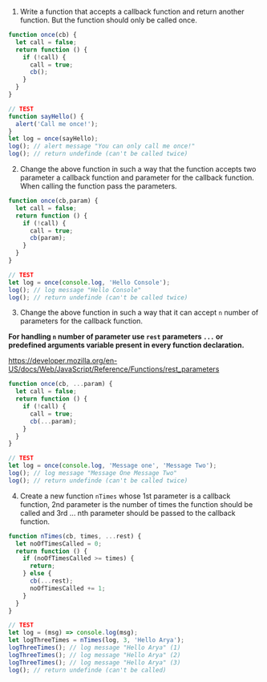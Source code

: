 1. Write a function that accepts a callback function and return another function. But the function should only be called once.

```js
function once(cb) {
  let call = false;
  return function () {
    if (!call) {
      call = true;
      cb();
    }
  }
}

// TEST
function sayHello() {
  alert('Call me once!');
}
let log = once(sayHello);
log(); // alert message "You can only call me once!"
log(); // return undefinde (can't be called twice)
```

2. Change the above function in such a way that the function accepts two parameter a callback function and parameter for the callback function. When calling the function pass the parameters.

```js
function once(cb,param) {
  let call = false;
  return function () {
    if (!call) {
      call = true;
      cb(param);
    }
  }
}

// TEST
let log = once(console.log, 'Hello Console');
log(); // log message "Hello Console"
log(); // return undefinde (can't be called twice)
```

3. Change the above function in such a way that it can accept `n` number of parameters for the callback function.

**For handling `n` number of parameter use `rest` parameters `...` or predefined arguments variable present in every function declaration.**

https://developer.mozilla.org/en-US/docs/Web/JavaScript/Reference/Functions/rest_parameters

```js
function once(cb, ...param) {
  let call = false;
  return function () {
    if (!call) {
      call = true;
      cb(...param);
    }
  }
}

// TEST
let log = once(console.log, 'Message one', 'Message Two');
log(); // log message "Message One Message Two"
log(); // return undefinde (can't be called twice)
```

4. Create a new function `nTimes` whose 1st parameter is a callback function, 2nd parameter is the number of times the function should be called and 3rd ... nth parameter should be passed to the callback function.

```js
function nTimes(cb, times, ...rest) {
  let noOfTimesCalled = 0;
  return function () {
    if (noOfTimesCalled >= times) {
      return;
    } else {
      cb(...rest);
      noOfTimesCalled += 1;
    }
  }
}

// TEST
let log = (msg) => console.log(msg);
let logThreeTimes = nTimes(log, 3, 'Hello Arya');
logThreeTimes(); // log message "Hello Arya" (1)
logThreeTimes(); // log message "Hello Arya" (2)
logThreeTimes(); // log message "Hello Arya" (3)
log(); // return undefinde (can't be called)
```
